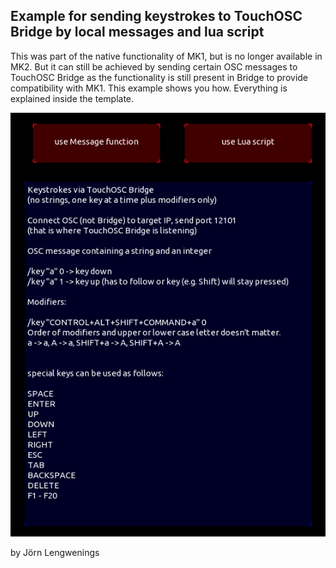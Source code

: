 ## Example for sending keystrokes to TouchOSC Bridge by local messages and lua script

This was part of the native functionality of MK1, but is no longer available in MK2.
But it can still be achieved by sending certain OSC messages to TouchOSC Bridge as the functionality 
is still present in Bridge to provide compatibility with MK1.
This example shows you how. Everything is explained inside the template.

![send_keystrokes](Keystroke_Button.jpg)

by Jörn Lengwenings
